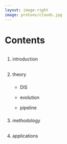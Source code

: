 ```yaml
---
layout: image-right
image: protons/clouds.jpg
---
```


# Contents

<div style="height: 2rem"/>

1. <Link to="3">introduction</Link>
2. <Link to="5">theory</Link>

    - <Link to="7">DIS</Link>
    - <Link to="12">evolution</Link>
    - <Link to="16">pipeline</Link>

3. <Link to="18">methodology</Link>
4. <Link to="24">applications</Link>

<style>
  li {
    line-height: 3rem !important;
  }
  li li {
    line-height: 2rem !important;
  }
</style>
